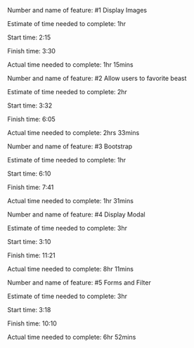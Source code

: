 
Number and name of feature: #1 Display Images

Estimate of time needed to complete: 1hr

Start time: 2:15

Finish time: 3:30

Actual time needed to complete: 1hr 15mins


Number and name of feature: #2 Allow users to favorite beast

Estimate of time needed to complete: 2hr

Start time: 3:32

Finish time: 6:05

Actual time needed to complete: 2hrs 33mins



Number and name of feature: #3 Bootstrap

Estimate of time needed to complete: 1hr 

Start time: 6:10

Finish time: 7:41

Actual time needed to complete: 1hr 31mins



Number and name of feature: #4 Display Modal

Estimate of time needed to complete: 3hr 

Start time: 3:10

Finish time: 11:21

Actual time needed to complete: 8hr 11mins



Number and name of feature: #5 Forms and Filter

Estimate of time needed to complete: 3hr 

Start time: 3:18

Finish time: 10:10

Actual time needed to complete: 6hr 52mins
